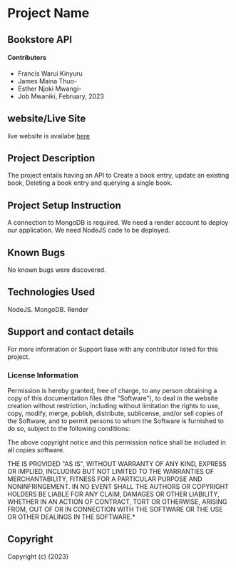 # Project Name

## Bookstore API 

#### Contributors

- Francis Warui Kinyuru
- James Maina Thuo-
- Esther Njoki Mwangi-
- Job Mwaniki,
February, 2023

## website/Live Site
live website is availabe [here](https://bookstore-xykr.onrender.com/)
## Project Description
The project entails having an API to Create a book entry, update an existing book, Deleting a book entry and querying a single book.
## Project Setup Instruction
A connection to MongoDB is required.
We need a render account to deploy our application.
We need NodeJS code to be deployed.

## Known Bugs
No known bugs were discovered.

## Technologies Used
NodeJS.
MongoDB.
Render

## Support and contact details
For more information or Support liase with any contributor listed for this project.
### License Information

Permission is hereby granted, free of charge, to any person obtaining a copy
of this documentation files (the "Software"), to deal
in the website creation without restriction, including without limitation the rights
to use, copy, modify, merge, publish, distribute, sublicense, and/or sell
copies of the Software, and to permit persons to whom the Software is
furnished to do so, subject to the following conditions:

The above copyright notice and this permission notice shall be included in all
copies software.

THE IS PROVIDED "AS IS", WITHOUT WARRANTY OF ANY KIND, EXPRESS OR
IMPLIED, INCLUDING BUT NOT LIMITED TO THE WARRANTIES OF MERCHANTABILITY,
FITNESS FOR A PARTICULAR PURPOSE AND NONINFRINGEMENT. IN NO EVENT SHALL THE
AUTHORS OR COPYRIGHT HOLDERS BE LIABLE FOR ANY CLAIM, DAMAGES OR OTHER
LIABILITY, WHETHER IN AN ACTION OF CONTRACT, TORT OR OTHERWISE, ARISING FROM,
OUT OF OR IN CONNECTION WITH THE SOFTWARE OR THE USE OR OTHER DEALINGS IN THE
SOFTWARE.\*

## Copyright

Copyright (c) {2023}
